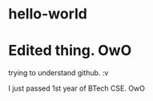 # hello-world
# Edited thing.  OwO

trying to understand github.  :v

I just passed 1st year of BTech CSE.  OwO
